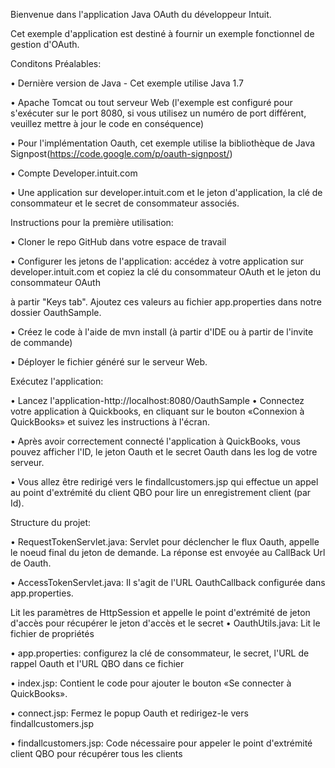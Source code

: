 Bienvenue dans l'application Java OAuth du développeur Intuit.

Cet exemple d'application est destiné à fournir un exemple fonctionnel de gestion d'OAuth.

Conditons Préalables:

• Dernière version de Java - Cet exemple utilise Java 1.7

• Apache Tomcat ou tout serveur Web (l'exemple est configuré pour s'exécuter sur le port 8080,
si vous utilisez un numéro de port différent, veuillez mettre à jour le code en conséquence)

• Pour l'implémentation Oauth, cet exemple utilise la bibliothèque de Java Signpost(https://code.google.com/p/oauth-signpost/)

• Compte Developer.intuit.com

• Une application sur developer.intuit.com et le jeton d'application, la clé de consommateur et le secret de consommateur associés.

Instructions pour la première utilisation:

• Cloner le repo GitHub dans votre espace de travail

• Configurer les jetons de l'application: accédez à votre application sur developer.intuit.com et copiez la clé du consommateur OAuth et le jeton du consommateur OAuth 

à partir "Keys tab". Ajoutez ces valeurs au fichier app.properties dans notre dossier OauthSample.

• Créez le code à l'aide de mvn install (à partir d'IDE ou à partir de l'invite de commande)

• Déployer le fichier généré sur le serveur Web.

Exécutez l'application:


• Lancez l'application-http://localhost:8080/OauthSample
• Connectez votre application à Quickbooks, en cliquant sur le bouton «Connexion à QuickBooks» et suivez les instructions à l'écran.

• Après avoir correctement connecté l'application à QuickBooks, vous pouvez afficher l'ID, 
le jeton Oauth et le secret Oauth dans les log de votre serveur.

• Vous allez être redirigé vers le findallcustomers.jsp qui effectue un appel au point d'extrémité du client QBO pour lire un 
enregistrement client (par Id).

Structure du projet:

• RequestTokenServlet.java: Servlet pour déclencher le flux Oauth, appelle le noeud final du jeton de demande.
La réponse est envoyée au CallBack Url de Oauth.

• AccessTokenServlet.java: Il s'agit de l'URL OauthCallback configurée dans app.properties. 

Lit les paramètres de HttpSession et appelle le point d'extrémité de jeton d'accès pour récupérer le jeton d'accès et le secret
• OauthUtils.java: Lit le fichier de propriétés

• app.properties: configurez la clé de consommateur, le secret, l'URL de rappel Oauth et l'URL QBO dans ce fichier

• index.jsp: Contient le code pour ajouter le bouton «Se connecter à QuickBooks».

• connect.jsp: Fermez le popup Oauth et redirigez-le vers findallcustomers.jsp

• findallcustomers.jsp: Code nécessaire pour appeler le point d'extrémité client QBO pour récupérer tous les clients
